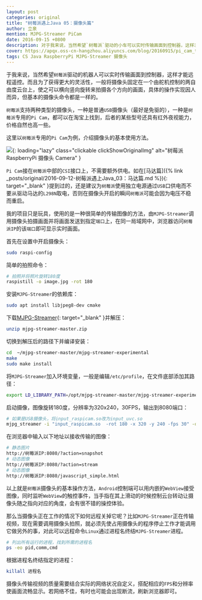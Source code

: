 ```yaml
---
layout: post
categories: original
title: "树莓派遇上Java 05：摄像头篇"
author: 立泉
mention: MJPG-Streamer PiCam
date: 2016-09-15 +0800
description: 对于我来说，当然希望`树莓派`驱动的小车可以实时传输画面到控制器，这样才能远程遥控。而且为了获得更大的灵活性，一般将摄像头固定在一个由舵机控制的两自由度云台上，使之可以横向竖向旋转来拍摄各个方向的画面，具体的操作实现因人而异，但基本的摄像头命令都是一样的。
cover: https://apqx.oss-cn-hangzhou.aliyuncs.com/blog/20160915/pi_cam_thumb.jpg
tags: CS Java RaspberryPi MJPG-Streamer 摄像头
---
```


于我来说，当然希望`树莓派`驱动的机器人可以实时传输画面到控制器，这样才能远程遥控。而且为了获得更大的灵活性，一般将摄像头固定在一个由舵机控制的两自由度云台上，使之可以横向竖向旋转来拍摄各个方向的画面，具体的操作实现因人而异，但基本的摄像头命令都是一样的。

`树莓派`支持两种类型的摄像头，一种是普通`USB`摄像头（最好是免驱的），一种是`树莓派`专用的`Pi Cam`，都可以在淘宝上找到，后者的某些型号还具有红外夜视能力，价格自然也高一些。

这里以`树莓派`专用的`Pi Cam`为例，介绍摄像头的基本使用方法。

![](https://apqx.oss-cn-hangzhou.aliyuncs.com/blog/20160915/pi_cam_thumb.jpg){: loading="lazy" class="clickable clickShowOriginalImg" alt="树莓派 RaspberryPi 摄像头 Camera" }

`Pi Cam`接在`树莓派`中部的`CSI`接口上，不需要额外供电。如在[马达篇]({% link _posts/original/2016-09-12-树莓派遇上Java_03：马达篇.md %}){: target="_blank" }提到过的，还是建议为`树莓派`使用独立电源通过`USB`口供电而不要从驱动马达的`L298N`取电，否则在摄像头开启的瞬间`树莓派`可能会因为电压不稳而重启。

我的项目只是玩具，使用的是一种很简单的传输图像的方法，由`MJPG-Streamer`调用摄像头拍摄画面并将画面发送到指定`端口`上，在同一局域网中，浏览器访问`树莓派IP`的该`端口`即可显示实时画面。

首先在设置中开启摄像头：

```sh
sudo raspi-config
```

简单的拍照命令：

```sh
# 拍照并将照片旋转180度
raspistill -o image.jpg -rot 180
```

安装`MJPG-Streamer`的依赖库：

```sh
sudo apt install libjpeg8-dev cmake
```

下载[MJPG-Streamer](https://github.com/jacksonliam/mjpg-streamer){: target="_blank" }并解压：

```sh
unzip mjpg-streamer-master.zip
```

切换到解压后的路径下并编译安装：

```sh
cd  ~/mjpg-streamer-master/mjpg-streamer-experimental
make
sudo make install
```

将`MJPG-Streamer`加入环境变量，一般是编辑`/etc/profile`，在文件底部添加其路径：

```sh
export LD_LIBRARY_PATH=/opt/mjpg-streamer-master/mjpg-streamer-experimental/
```

启动摄像，图像旋转180度，分辨率为320x240，30FPS，输出到8080端口：

```sh
# 如果是USB摄像头，将input_raspicam.so改为input_uvc.so
mjpg_streamer -i "input_raspicam.so  -rot 180 -x 320 -y 240 -fps 30" -o "output_http.so –p 8080 -w /usr/local/www"
```

在浏览器中输入以下地址以接收传输的图像：

```sh
# 静态图片
http://树莓派IP:8080/?action=snapshot
# 动态图像
http://树莓派IP:8080/?action=stream
# 动态图像
http://树莓派IP:8080/javascript_simple.html
```

以上就是`树莓派`摄像头的基本操作方法，`Android`控制端可以用内嵌的`WebView`接受图像，同时监听`WebView`的触控事件，当手指在其上滑动的时候控制云台转动让摄像头随之指向对应的角度，会有很不错的操控体验。

那么当摄像头正在工作的情况下如何远程关掉它呢？比如`MJPG-Streamer`正在传输视频，现在需要调用摄像头拍照，就必须先使占用摄像头的程序停止工作才能调用它做另外的事，对此可以远程命令`Linux`通过进程名终结`MJPG-Streamer`进程。

```sh
# 列出所有运行的进程，找到所需的进程名
ps -eo pid,comm,cmd
```

根据进程名终结指定的进程：

```sh
killall 进程名
```

摄像头传输视频的质量需要结合实际的网络状况自定义，搭配相应的`FPS`和分辨率使画面流畅显示。若网络不佳，有时也可能会出现断流，刷新浏览器即可。